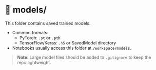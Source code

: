 # 📂 models/

This folder contains saved trained models.

- Common formats:
    - PyTorch: `.pt` or `.pth`
    - TensorFlow/Keras: `.h5` or SavedModel directory
- Notebooks usually access this folder at `/workspace/models`.

> **Note**: Large model files should be added to `.gitignore` to keep the repo lightweight.
